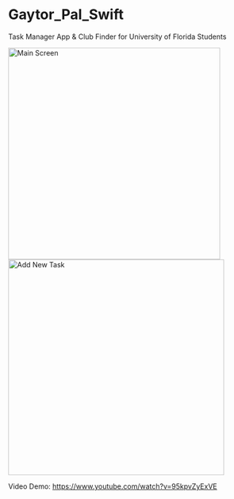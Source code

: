# Gaytor_Pal_Swift

Task Manager App & Club Finder for University of Florida Students

<img width="427" alt="Main Screen" src="https://github.com/user-attachments/assets/55c2316a-236a-4faf-a413-d6e2f5147cbe">

<img width="435" alt="Add New Task" src="https://github.com/user-attachments/assets/5063107c-0ec2-4bcf-99d5-986e3a26ac01">


Video Demo: https://www.youtube.com/watch?v=95kpvZyExVE
